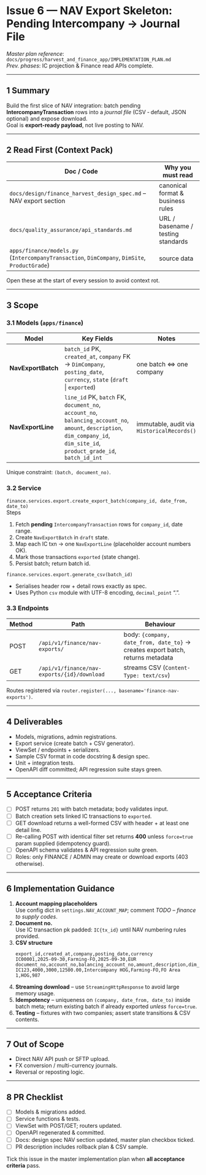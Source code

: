 # Issue 6 — NAV Export Skeleton: Pending Intercompany → Journal File

_Master plan reference_: `docs/progress/harvest_and_finance_app/IMPLEMENTATION_PLAN.md`  
_Prev. phases_: IC projection & Finance read APIs complete.

---

## 1 Summary  
Build the first slice of NAV integration: batch pending **IntercompanyTransaction** rows into a _journal file_ (CSV ‑ default, JSON optional) and expose download.  
Goal is **export-ready payload**, not live posting to NAV.

---

## 2 Read First (Context Pack)  

| Doc / Code | Why you must read |
|------------|------------------|
| `docs/design/finance_harvest_design_spec.md` – NAV export section | canonical format & business rules |
| `docs/quality_assurance/api_standards.md` | URL / basename / testing standards |
| `apps/finance/models.py` (`IntercompanyTransaction`, `DimCompany`, `DimSite`, `ProductGrade`) | source data |

Open these at the start of every session to avoid context rot.

---

## 3 Scope  

### 3.1 Models (`apps/finance`)

| Model | Key Fields | Notes |
|-------|------------|-------|
| **NavExportBatch** | `batch_id` PK, `created_at`, `company` FK → `DimCompany`, `posting_date`, `currency`, `state` (`draft` \| `exported`) | one batch ⇔ one company |
| **NavExportLine** | `line_id` PK, `batch` FK, `document_no`, `account_no`, `balancing_account_no`, `amount`, `description`, `dim_company_id`, `dim_site_id`, `product_grade_id`, `batch_id_int` | immutable, audit via `HistoricalRecords()` |

Unique constraint: `(batch, document_no)`.

### 3.2 Service  

`finance.services.export.create_export_batch(company_id, date_from, date_to)`  
Steps  
1. Fetch **pending** `IntercompanyTransaction` rows for `company_id`, date range.  
2. Create `NavExportBatch` in `draft` state.  
3. Map each IC txn → one `NavExportLine` (placeholder account numbers OK).  
4. Mark those transactions `exported` (state change).  
5. Persist batch; return batch id.

`finance.services.export.generate_csv(batch_id)`  
- Serialises header row + detail rows exactly as spec.  
- Uses Python `csv` module with UTF-8 encoding, `decimal_point` “.”.

### 3.3 Endpoints  

| Method | Path | Behaviour |
|--------|------|-----------|
| POST | `/api/v1/finance/nav-exports/` | body: `{company, date_from, date_to}` → creates export batch, returns metadata |
| GET | `/api/v1/finance/nav-exports/{id}/download` | streams CSV (`Content-Type: text/csv`) |

Routes registered via `router.register(..., basename='finance-nav-exports')`.

---

## 4 Deliverables  
- Models, migrations, admin registrations.  
- Export service (create batch + CSV generator).  
- ViewSet / endpoints + serializers.  
- Sample CSV format in code docstring & design spec.  
- Unit + integration tests.  
- OpenAPI diff committed; API regression suite stays green.

---

## 5 Acceptance Criteria  

- [ ] POST returns `201` with batch metadata; body validates input.  
- [ ] Batch creation sets linked IC transactions to `exported`.  
- [ ] GET download returns a well-formed CSV with header + at least one detail line.  
- [ ] Re-calling POST with identical filter set returns **400** unless `force=true` param supplied (idempotency guard).  
- [ ] OpenAPI schema validates & API regression suite green.  
- [ ] Roles: only FINANCE / ADMIN may create or download exports (403 otherwise).

---

## 6 Implementation Guidance  

1. **Account mapping placeholders**  
   Use config dict in `settings.NAV_ACCOUNT_MAP`; comment _TODO – finance to supply codes_.  
2. **Document no.**  
   Use IC transaction pk padded: `IC{tx_id}` until NAV numbering rules provided.  
3. **CSV structure**  
   ```
   export_id,created_at,company,posting_date,currency
   IC00001,2025-09-30,Farming-FO,2025-09-30,EUR
   document_no,account_no,balancing_account_no,amount,description,dim_company,dim_site,dim_product_grade,batch_id
   IC123,4000,3000,12500.00,Intercompany HOG,Farming-FO,FO Area 1,HOG,987
   ```  
4. **Streaming download** – use `StreamingHttpResponse` to avoid large memory usage.  
5. **Idempotency** – uniqueness on `(company, date_from, date_to)` inside batch meta; return existing batch if already exported _unless_ `force=true`.  
6. **Testing** – fixtures with two companies; assert state transitions & CSV contents.

---

## 7 Out of Scope  

- Direct NAV API push or SFTP upload.  
- FX conversion / multi-currency journals.  
- Reversal or reposting logic.

---

## 8 PR Checklist  

- [ ] Models & migrations added.  
- [ ] Service functions & tests.  
- [ ] ViewSet with POST/GET; routers updated.  
- [ ] OpenAPI regenerated & committed.  
- [ ] Docs: design spec NAV section updated, master plan checkbox ticked.  
- [ ] PR description includes rollback plan & CSV sample.

Tick this issue in the master implementation plan when **all acceptance criteria** pass.  
